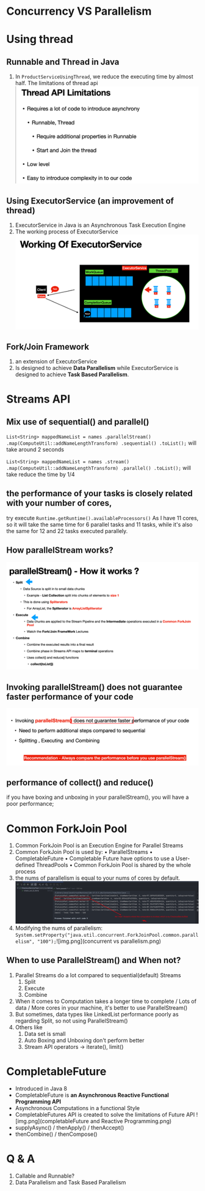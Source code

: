 
# Concurrency VS Parallelism

# Using thread 

## Runnable and Thread in Java
1. In `ProductServiceUsingThread`, we reduce the executing time by almost half. The limitations of thread api![img.png](limitations_of_thread.png)

## Using ExecutorService (an improvement of thread)
1. ExecutorService in Java is an Asynchronous Task Execution Engine
2. The working process of ExecutorService ![img_1.png](working_of_executor.png)

##  Fork/Join Framework
1. an extension of ExecutorService
2. Is designed to achieve **Data Parallelism** while ExecutorService is designed to achieve **Task Based Parallelism**.


# Streams API

## Mix use of sequential() and parallel()
 ``List<String> mappedNameList = names
 .parallelStream()
 .map(ComputeUtil::addNameLengthTransform)
 .sequential()
 .toList();``  will take around 2 seconds

``List<String> mappedNameList = names
.stream()
.map(ComputeUtil::addNameLengthTransform)
.parallel()
.toList();`` will take reduce the time by 1/4

## the performance of your tasks is closely related with your number of cores,
try execute `Runtime.getRuntime().availableProcessors()`
As I have 11 cores, so it will take the same time for 6 parallel tasks and 11 tasks, while it's also the same for 12 and 22 tasks executed parallely.

## How parallelStream works?
![img.png](how_parallelstream_works.png)

## Invoking parallelStream() **does not guarantee** faster performance of your code
![img.png](summary_of_parallelStream.png)

## performance of collect() and reduce()
if you have boxing and unboxing in your parallelStream(), you will have a poor performance;


# Common ForkJoin Pool

1. Common ForkJoin Pool is an Execution Engine for Parallel Streams
2. Common ForkJoin Pool is used by:
   • ParallelStreams
   • CompletableFuture
   • Completable Future have options to use a User-defined ThreadPools
   • Common ForkJoin Pool is shared by the whole process
3. the nums of parallelism is equal to your nums of cores by default.![img.png](actual_parallelism_is_smaller_the_core.png)
4. Modifying the nums of parallelism: `System.setProperty("java.util.concurrent.ForkJoinPool.common.parallelism", "100");`![img.png](concurrent vs parallelism.png)


## When to use ParallelStream()  and When not?
 1. Parallel Streams do a lot compared to sequential(default) Streams 
    1. Split 
    2. Execute 
    3. Combine
 2. When it comes to Computation takes a longer time to complete  / Lots of data / More cores in your machine, it's better to use ParallelStream()
 3. But sometimes, data types like LinkedList performance poorly as regarding Split, so not using ParallelStream()
 4. Others like
    1. Data set is small
    2. Auto Boxing and Unboxing don't perform better
    3. Stream API operators -> iterate(), limit()
 

# CompletableFuture

* Introduced in Java 8 
* CompletableFuture is **an Asynchronous Reactive Functional Programming API**
* Asynchronous Computations in a functional Style 
* CompletableFutures API is created to solve the limitations of Future API ![img.png](completableFuture and Reactive Programming.png)
* supplyAsync() / thenApply() / thenAccept()
* thenCombine() / thenCompose()

# Q & A
1. Callable and Runnable?
2. Data Parallelism and Task Based Parallelism


